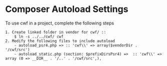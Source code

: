 Composer Autoload Settings
==========================

To use cwf in a project, complete the following steps

    1. Create linked folder in vendor for cwf/ ::
        $ ln -s ../../cwf/ cwf
    2. Modify the following files to include autoload
        - autoload_psr4.php => :: 'cwf\\' => array($vendorDir . '/cwf/src')
        - autoload_static.php (section: $prefixDirsPsr4) =>  :: 'cwf\\' => array (0 => __DIR__ . '/..' . '/cwf/src',),

